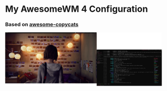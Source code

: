 # My AwesomeWM 4 Configuration

### Based on [awesome-copycats](https://github.com/lcpz/awesome-copycats)

![screenshot](screenshot.png)
